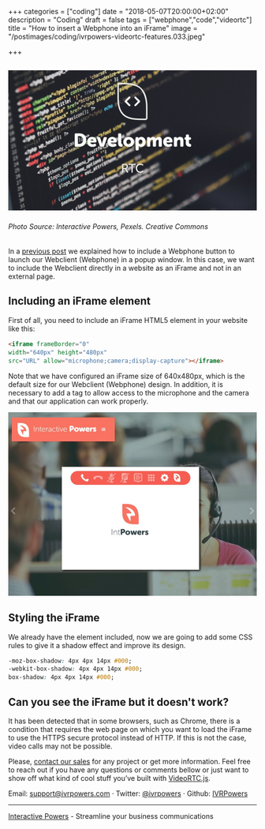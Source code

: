 +++
categories = ["coding"]
date = "2018-05-07T20:00:00+02:00"
description = "Coding"
draft = false
tags = ["webphone","code","videortc"]
title = "How to insert a Webphone into an iFrame"
image = "/postimages/coding/ivrpowers-videortc-features.033.jpeg"

+++

![development](/postimages/coding/ivrpowers-videortc-features.033.jpeg)
------------
###### Photo Source: Interactive Powers, Pexels. Creative Commons

In a [previous post](https://blog.ivrpowers.com/post/coding/webphonebutton-website/) we explained how to include a Webphone button to launch our Webclient (Webphone) in a popup window. In this case, we want to include the Webclient directly in a website as an iFrame and not in an external page.

## Including an iFrame element

First of all, you need to include an iFrame HTML5 element in your website like this:

~~~html
<iframe frameBorder="0"
width="640px" height="480px"
src="URL" allow="microphone;camera;display-capture"></iframe>
~~~

Note that we have configured an iFrame size of 640x480px, which is the default size for our Webclient (Webphone) design. In addition, it is necessary to add a tag to allow access to the microphone and the camera and that our application can work properly.

![webclient iframe](/postimages/coding/webclient-iframe.jpeg)

##	Styling the iFrame

We already have the element included, now we are going to add some CSS rules to give it a shadow effect and improve its design.

~~~css
-moz-box-shadow: 4px 4px 14px #000;
-webkit-box-shadow: 4px 4px 14px #000;
box-shadow: 4px 4px 14px #000;
~~~

##	Can you see the iFrame but it doesn't work?

It has been detected that in some browsers, such as Chrome, there is a condition that requires the web page on which you want to load the iFrame to use the HTTPS secure protocol instead of HTTP. If this is not the case, video calls may not be possible.

Please, [contact our sales](https://www.ivrpowers.com/support-services/) for any project or get more information. Feel free to reach out if you have any questions or comments bellow or just want to show off what kind of cool stuff you’ve built with [VideoRTC.js](https://blog.ivrpowers.com/post/development/introducing-videortcjs-developers/).

Email: [support@ivrpowers.com](mailto:support@ivrpowers.com) · Twitter: [@ivrpowers](https://twitter.com/ivrpowers)
 · Github: [IVRPowers](https://github.com/ivrpowers)
 
---
[Interactive Powers](https://www.ivrpowers.com/ ) - Streamline your business communications

